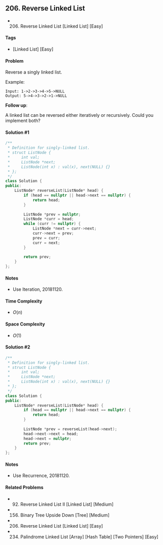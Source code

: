 ## 206. Reverse Linked List
- 206. Reverse Linked List [Linked List] [Easy]

#### Tags
- [Linked List] [Easy]

#### Problem
Reverse a singly linked list.

Example:

    Input: 1->2->3->4->5->NULL
    Output: 5->4->3->2->1->NULL

**Follow up**:

A linked list can be reversed either iteratively or recursively. Could you implement both?

#### Solution #1
``` C++
/**
 * Definition for singly-linked list.
 * struct ListNode {
 *     int val;
 *     ListNode *next;
 *     ListNode(int x) : val(x), next(NULL) {}
 * };
 */
class Solution {
public:
    ListNode* reverseList(ListNode* head) {
        if (head == nullptr || head->next == nullptr) {
            return head;
        }
        
        ListNode *prev = nullptr;
        ListNode *curr = head;
        while (curr != nullptr) {
            ListNode *next = curr->next;
            curr->next = prev;
            prev = curr;
            curr = next;
        }
        
        return prev;
    }
};
```

#### Notes
- Use Iteration, 20181120.

#### Time Complexity
- $O(n)$

#### Space Complexity
- $O(1)$

#### Solution #2
``` C++
/**
 * Definition for singly-linked list.
 * struct ListNode {
 *     int val;
 *     ListNode *next;
 *     ListNode(int x) : val(x), next(NULL) {}
 * };
 */
class Solution {
public:
    ListNode* reverseList(ListNode* head) {
        if (head == nullptr || head->next == nullptr) {
            return head;
        }
        
        ListNode *prev = reverseList(head->next);
        head->next->next = head;
        head->next = nullptr;
        return prev;
    }
};
```

#### Notes
- Use Recurrence, 20181120.

#### Related Problems
- 92. Reverse Linked List II [Linked List] [Medium]
- 156. Binary Tree Upside Down [Tree] [Medium]
- 206. Reverse Linked List [Linked List] [Easy]
- 234. Palindrome Linked List [Array] [Hash Table] [Two Pointers] [Easy]
